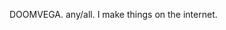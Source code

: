 DOOMVEGA. any/all. I make things on the internet.

<!---
doomvega/doomvega is a ✨ special ✨ repository because its `README.md` (this file) appears on your GitHub profile.
You can click the Preview link to take a look at your changes.
--->

